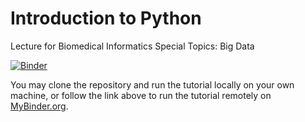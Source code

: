 # Introduction to Python

Lecture for Biomedical Informatics Special Topics: Big Data

[![Binder](http://mybinder.org/badge.svg)](http://mybinder.org/repo/fonnesbeck/bmi_python_tutorial)

You may clone the repository and run the tutorial locally on your own machine, or follow the link above to run the tutorial remotely on [MyBinder.org](http://mybinder.org).